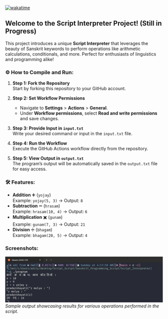 [![wakatime](https://wakatime.com/badge/github/EchoSingh/EchoSingh.svg)](https://wakatime.com/badge/github/EchoSingh/EchoSingh)  
## Welcome to the **Script Interpreter** Project! (Still in Progress)
This project introduces a unique **Script Interpreter** that leverages the beauty of Sanskrit keywords to perform operations like arithmetic calculations, conditionals, and more. Perfect for enthusiasts of linguistics and programming alike!  

### ⚙️ **How to Compile and Run**:

1. **Step 1: Fork the Repository**  
   Start by forking this repository to your GitHub account.  

2. **Step 2: Set Workflow Permissions**  
   - Navigate to **Settings** > **Actions** > **General**.  
   - Under **Workflow permissions**, select **Read and write permissions** and save changes.  

3. **Step 3: Provide Input in `input.txt`**  
   Write your desired command or input in the `input.txt` file.  

4. **Step 4: Run the Workflow**  
   Execute the GitHub Actions workflow directly from the repository.  

5. **Step 5: View Output in `output.txt`**  
   The program’s output will be automatically saved in the `output.txt` file for easy access.  

### 🛠 **Features**:
- **Addition** ➕ (`yojay`)  
  Example: `yojay(5, 3)` → Output: `8`  
- **Subtraction** ➖ (`hrasam`)  
  Example: `hrasam(10, 4)` → Output: `6`  
- **Multiplication** ✖️ (`gunam`)  
  Example: `gunam(7, 3)` → Output: `21`  
- **Division** ➗ (`bhagam`)  
  Example: `bhagam(20, 5)` → Output: `4`  

### **Screenshots**:  
![Sample Output](Screenshots/output.jpg)  
_Sample output showcasing results for various operations performed in the script._
